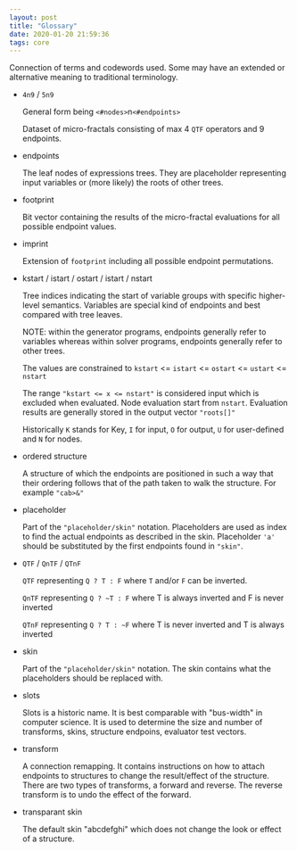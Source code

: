 ```yaml
---
layout: post
title: "Glossary"
date: 2020-01-20 21:59:36
tags: core
---
```


Connection of terms and codewords used. 
Some may have an extended or alternative meaning to traditional terminology.

* `4n9` / `5n9`

    General form being `<#nodes>`n`<#endpoints>`
     
    Dataset of micro-fractals consisting of max 4 `QTF` operators and 9 endpoints. 

* endpoints

    The leaf nodes of expressions trees.
    They are placeholder representing input variables or (more likely) the roots of other trees.
   
* footprint
 
    Bit vector containing the results of the micro-fractal evaluations for all possible endpoint values.

* imprint
 
    Extension of `footprint` including all possible endpoint permutations.
   
* kstart / istart / ostart / istart / nstart
    
    Tree indices indicating the start of variable groups with specific higher-level semantics.
    Variables are special kind of endpoints and best compared with tree leaves.
    
    NOTE: within the generator programs, endpoints generally refer to variables whereas within
          solver programs, endpoints generally refer to other trees.  
    
    The values are constrained to `kstart` <= `istart` <= `ostart` <= `ustart` <= `nstart` 
    
    The range `"kstart <= x <= nstart"` is considered input which is excluded when evaluated.
    Node evaluation start from `nstart`.
    Evaluation results are generally stored in the output vector `"roots[]"`
    
    Historically `K` stands for Key, `I` for input, `O` for output, `U` for user-defined and `N` for nodes.

* ordered structure

    A structure of which the endpoints are positioned in such a way that their ordering follows that
    of the path taken to walk the structure. For example `"cab>&"` 
   
* placeholder

    Part of the `"placeholder/skin"` notation.
    Placeholders are used as index to find the actual endpoints as described in the skin.
    Placeholder `'a'` should be substituted by the first endpoints found in `"skin"`.
     
* `QTF` / `QnTF` / `QTnF`

    `QTF` representing `Q ? T : F` where `T` and/or `F` can be inverted.
    
    `QnTF` representing `Q ? ~T : F` where T is always inverted and F is never inverted
    
    `QTnF` representing `Q ? T : ~F` where T is never inverted and T is always inverted
 
* skin

    Part of the `"placeholder/skin"` notation.
    The skin contains what the placeholders should be replaced with. 
    
* slots

    Slots is a historic name. It is best comparable with "bus-width" in computer science. 
    It is used to determine the size and number of transforms, skins, structure endpoins, evaluator test vectors.
   
* transform

    A connection remapping. It contains instructions on how to attach endpoints to structures to change 
    the result/effect of the structure. There are two types of transforms, a forward and reverse. The reverse 
    transform is to undo the effect of the forward.
    
* transparant skin

    The default skin "abcdefghi" which does not change the look or effect of a structure.
    
